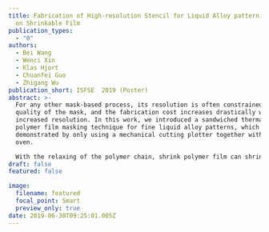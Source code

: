 ```yaml
---
title: Fabrication of High-resolution Stencil for Liquid Alloy patterning based
  on Shrinkable Film
publication_types:
  - "0"
authors:
  - Bei Wang
  - Wenci Xin
  - Klas Hjort
  - Chuanfei Guo
  - Zhigang Wu
publication_short: ISFSE  2019 (Poster)
abstract: >-
  For any other mask-based process, its resolution is often constrained by the
  quality of the mask, and the fabrication cost increases drastically with
  increased resolution. In this work, we introduced a sandwiched thermal shrink
  polymer film masking technique for fine liquid alloy patterns, which were
  demonstrated by only using a mechanical cutting plotter together with a common
  oven.

  With the relaxing of the polymer chain, shrink polymer film can shrink to a certain ratio after heating. By introducing shrink polymer film masking, the mask resolution could be tuned in some range towards higher resolution so that it becomes sufficient for more applications in stretchable electronics. Also, with different pre-stretched methods and parameters in manufacturing, the shrink polymer film could shrink uniaxiallyor biaxiallywith different shrink ratios. Here, we have found means to control the shrink ratio precisely and developed it into three-dimensional (3D) applications.
draft: false
featured: false

image:
  filename: featured
  focal_point: Smart
  preview_only: true
date: 2019-06-30T09:25:01.005Z
---
```

